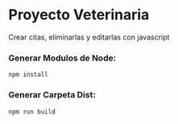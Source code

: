 # Proyecto Veterinaria
Crear citas, eliminarlas y editarlas con javascript

### Generar Modulos de Node:

```
npm install
```

### Generar Carpeta Dist:

```
npm run build
```